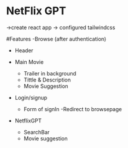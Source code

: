 # NetFlix GPT

->create react app
-> configured tailwindcss


#Features
-Browse (after authentication)
   - Header
   - Main Movie
        - Trailer in background
        - Tittle & Description
        - Movie Suggestion
- Login/signup
   - Form of signIn
   -Redirect to browsepage

- NetflixGPT
    - SearchBar
    - Movie suggestion